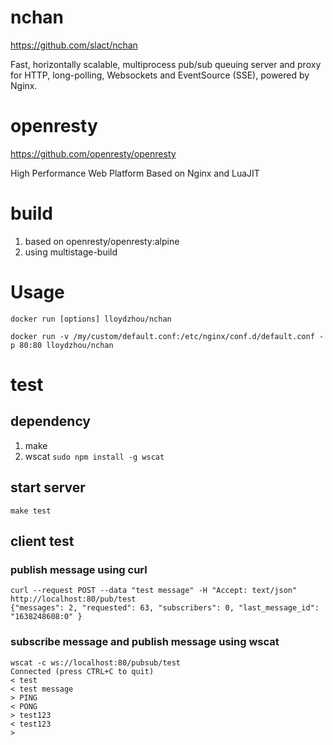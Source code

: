 # nchan

https://github.com/slact/nchan

Fast, horizontally scalable, multiprocess pub/sub queuing server and proxy for HTTP, long-polling, Websockets and EventSource (SSE), powered by Nginx.

# openresty

https://github.com/openresty/openresty

High Performance Web Platform Based on Nginx and LuaJIT 

# build
1. based on openresty/openresty:alpine
2. using multistage-build

# Usage

```
docker run [options] lloydzhou/nchan

docker run -v /my/custom/default.conf:/etc/nginx/conf.d/default.conf -p 80:80 lloydzhou/nchan

```

# test

## dependency
1. make
2. wscat `sudo npm install -g wscat`

## start server
```
make test
```
## client test

### publish message using curl
```
curl --request POST --data "test message" -H "Accept: text/json" http://localhost:80/pub/test
{"messages": 2, "requested": 63, "subscribers": 0, "last_message_id": "1638248608:0" }
```
### subscribe message and publish message using wscat
```
wscat -c ws://localhost:80/pubsub/test
Connected (press CTRL+C to quit)
< test
< test message
> PING
< PONG
> test123
< test123
> 

```

